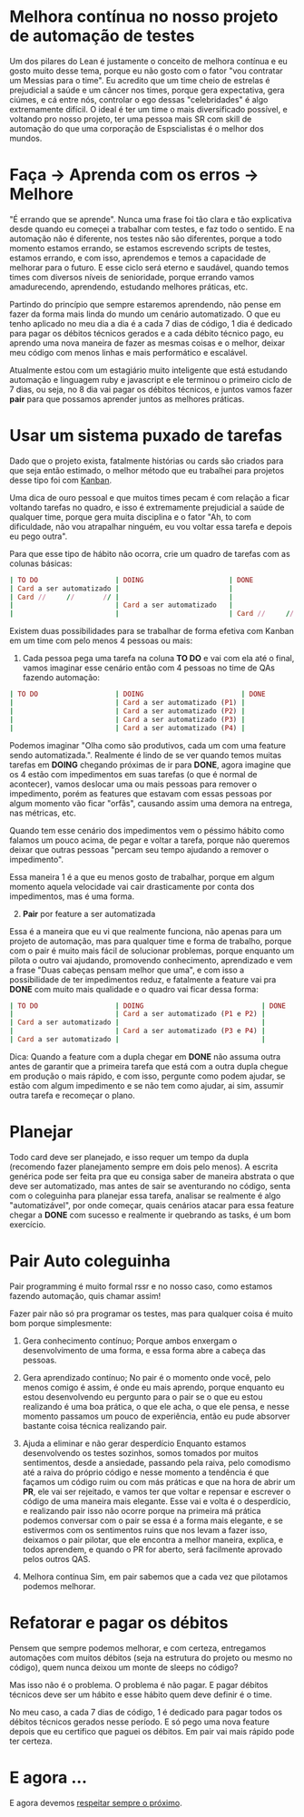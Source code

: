 # Melhora contínua no nosso projeto de automação de testes

Um dos pilares do Lean é justamente o conceito de melhora contínua e eu gosto muito desse tema, porque eu não gosto com o fator "vou contratar um Messias para o time". Eu acredito que um time cheio de estrelas é prejudicial a saúde e um câncer nos times, porque gera expectativa, gera ciúmes, e cá entre nós, controlar o ego dessas "celebridades" é algo extremamente difícil. O ideal é ter um time o mais diversificado possível, e voltando pro nosso projeto, ter uma pessoa mais SR com skill de automação do que uma corporação de Espscialistas é o melhor dos mundos.

# Faça -> Aprenda com os erros -> Melhore

"É errando que se aprende". Nunca uma frase foi tão clara e tão explicativa desde quando eu começei a trabalhar com testes, e faz todo o sentido. E na automação não é diferente, nos testes não são diferentes, porque a todo momento estamos errando, se estamos escrevendo scripts de testes, estamos errando, e com isso, aprendemos e temos a capacidade de melhorar para o futuro. E esse ciclo será eterno e saudável, quando temos times com diversos níveis de senioridade, porque errando vamos amadurecendo, aprendendo, estudando melhores práticas, etc.

Partindo do princípio que sempre estaremos aprendendo, não pense em fazer da forma mais linda do mundo um cenário automatizado. O que eu tenho aplicado no meu dia a dia é a cada 7 dias de código, 1 dia é dedicado para pagar os débitos técnicos gerados e a cada débito técnico pago, eu aprendo uma nova maneira de fazer as mesmas coisas e o melhor, deixar meu código com menos linhas e mais performático e escalável.

Atualmente estou com um estagiário muito inteligente que está estudando automação e linguagem ruby e javascript e ele terminou o primeiro ciclo de 7 dias, ou seja, no 8 dia vai pagar os débitos técnicos, e juntos vamos fazer **pair** para que possamos aprender juntos as melhores práticas.

# Usar um sistema puxado de tarefas

Dado que o projeto exista, fatalmente histórias ou cards são criados para que seja então estimado, o melhor método que eu trabalhei para projetos desse tipo foi com [Kanban](https://pt.wikipedia.org/wiki/Kanban).

Uma dica de ouro pessoal e que muitos times pecam é com relação a ficar voltando tarefas no quadro, e isso é extremamente prejudicial a saúde de qualquer time, porque gera muita disciplina e o fator "Ah, to com dificuldade, não vou atrapalhar ninguém, eu vou voltar essa tarefa e depois eu pego outra".

Para que esse tipo de hábito não ocorra, crie um quadro de tarefas com as colunas básicas:

```ruby
| TO DO                   | DOING                     | DONE                    |
| Card a ser automatizado |                           |                         |
| Card //     //       // |                           |                         |
|                         | Card a ser automatizado   |                         |
|                         |                           | Card //     //       // |
```
Existem duas possibilidades para se trabalhar de forma efetiva com Kanban em um time com pelo menos 4 pessoas ou mais:

1. Cada pessoa pega uma tarefa na coluna **TO DO** e vai com ela até o final, vamos imaginar esse cenário então com 4 pessoas no time de QAs fazendo automação:

```ruby
| TO DO                   | DOING                        | DONE                    |
|                         | Card a ser automatizado (P1) |                         |
|                         | Card a ser automatizado (P2) |                         |
|                         | Card a ser automatizado (P3) |                         |
|                         | Card a ser automatizado (P4) |                         |
```
Podemos imaginar "Olha como são produtivos, cada um com uma feature sendo automatizada.". Realmente é lindo de se ver quando temos muitas tarefas em **DOING** chegando próximas de ir para **DONE**, agora imagine que os 4 estão com impedimentos em suas tarefas (o que é normal de acontecer), vamos deslocar uma ou mais pessoas para remover o impedimento, porém as features que estavam com essas pessoas por algum momento vão ficar "orfãs", causando assim uma demora na entrega, nas métricas, etc.

Quando tem esse cenário dos impedimentos vem o péssimo hábito como falamos um pouco acima, de pegar e voltar a tarefa, porque não queremos deixar que outras pessoas "percam seu tempo ajudando a remover o impedimento".

Essa maneira 1 é a que eu menos gosto de trabalhar, porque em algum momento aquela velocidade vai cair drasticamente por conta dos impedimentos, mas é uma forma.

2. **Pair** por feature a ser automatizada

Essa é a maneira que eu vi que realmente funciona, não apenas para um projeto de automação, mas para qualquer time e forma de trabalho, porque com o pair é muito mais fácil de solucionar problemas, porque enquanto um pilota o outro vai ajudando, promovendo conhecimento, aprendizado e vem a frase "Duas cabeças pensam melhor que uma", e com isso a possibilidade de ter impedimentos reduz, e fatalmente a feature vai pra **DONE** com muito mais qualidade e o quadro vai ficar dessa forma:

```ruby
| TO DO                   | DOING                             | DONE                    |
|                         | Card a ser automatizado (P1 e P2) |                         |
| Card a ser automatizado |                                   |                         |
|                         | Card a ser automatizado (P3 e P4) |                         |
| Card a ser automatizado |                                   |                         |
```
Dica: Quando a feature com a dupla chegar em **DONE** não assuma outra antes de garantir que a primeira tarefa que está com a outra dupla chegue em produção o mais rápido, e com isso, pergunte como podem ajudar, se estão com algum impedimento e se não tem como ajudar, ai sim, assumir outra tarefa e recomeçar o plano.

# Planejar

Todo card deve ser planejado, e isso requer um tempo da dupla (recomendo fazer planejamento sempre em dois pelo menos). A escrita genérica pode ser feita pra que eu consiga saber de maneira abstrata o que deve ser automatizado, mas antes de sair se aventurando no código, senta com o coleguinha para planejar essa tarefa, analisar se realmente é algo "automatizável", por onde começar, quais cenários atacar para essa feature chegar a **DONE** com sucesso e realmente ir quebrando as tasks, é um bom exercício.

# Pair Auto coleguinha

Pair programming é muito formal rssr e no nosso caso, como estamos fazendo automação, quis chamar assim!

Fazer pair não só pra programar os testes, mas para qualquer coisa é muito bom porque simplesmente:

1. Gera conhecimento contínuo;
Porque ambos enxergam o desenvolvimento de uma forma, e essa forma abre a cabeça das pessoas.

2. Gera aprendizado contínuo;
No pair é o momento onde você, pelo menos comigo é assim, é onde eu mais aprendo, porque enquanto eu estou desenvolvendo eu pergunto para o pair se o que eu estou realizando é uma boa prática, o que ele acha, o que ele pensa, e nesse momento passamos um pouco de experiência, então eu pude absorver bastante coisa técnica realizando pair.

3. Ajuda a eliminar e não gerar desperdício
Enquanto estamos desenvolvendo os testes sozinhos, somos tomados por muitos sentimentos, desde a ansiedade, passando pela raiva, pelo comodismo até a raiva do próprio código e nesse momento a tendência é que façamos um código ruim ou com más práticas e que na hora de abrir um **PR**, ele vai ser rejeitado, e vamos ter que voltar e repensar e escrever o código de uma maneira mais elegante. Esse vai e volta é o desperdício, e realizando pair isso não ocorre porque na primeira má prática podemos conversar com o pair se essa é a forma mais elegante, e se estivermos com os sentimentos ruins que nos levam a fazer isso, deixamos o pair pilotar, que ele encontra a melhor maneira, explica, e todos aprendem, e quando o PR for aberto, será facilmente aprovado pelos outros QAS.

4. Melhora contínua
Sim, em pair sabemos que a cada vez que pilotamos podemos melhorar.

# Refatorar e pagar os débitos

Pensem que sempre podemos melhorar, e com certeza, entregamos automações com muitos débitos (seja na estrutura do projeto ou mesmo no código), quem nunca deixou um monte de sleeps no código?

Mas isso não é o problema. O problema é não pagar. E pagar débitos técnicos deve ser um hábito e esse hábito quem deve definir é o time.

No meu caso, a cada 7 dias de código, 1 é dedicado para pagar todos os débitos técnicos gerados nesse período. E só pego uma nova feature depois que eu certifico que paguei os débitos. Em pair vai mais rápido pode ter certeza.

# E agora ...

E agora devemos [respeitar sempre o próximo](https://github.com/thiagomarquessp/lean-em-projetos-automacao/blob/master/respeito.md).

